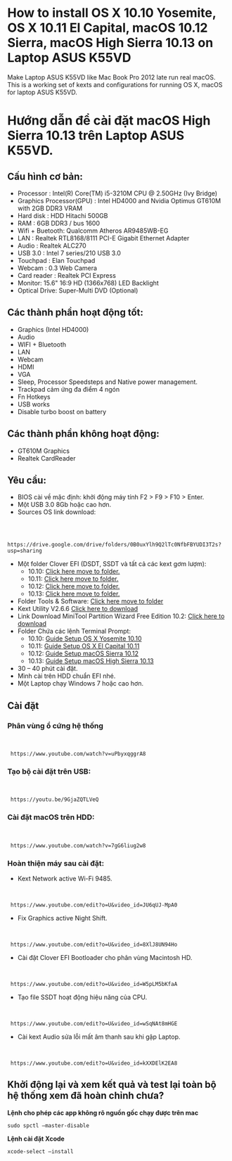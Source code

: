 # How to install OS X 10.10 Yosemite, OS X 10.11 El Capital, macOS 10.12 Sierra, macOS High Sierra 10.13 on Laptop ASUS K55VD

Make Laptop ASUS K55VD like Mac Book Pro 2012 late run real macOS.
This is a working set of kexts and configurations for running OS X, macOS for laptop ASUS K55VD.


# Hướng dẫn để cài đặt macOS High Sierra 10.13 trên Laptop ASUS K55VD.

## Cấu hình cơ bản:
  - Processor : Intel(R) Core(TM) i5-3210M CPU @ 2.50GHz (Ivy Bridge)
  - Graphics Processor(GPU) : Intel HD4000 and Nvidia Optimus GT610M with 2GB DDR3 VRAM
  - Hard disk : HDD Hitachi 500GB
  - RAM : 6GB DDR3 / bus 1600
  - Wifi + Buetooth: Qualcomm Atheros AR9485WB-EG
  - LAN : Realtek RTL8168/8111 PCI-E Gigabit Ethernet Adapter
  - Audio : Realtek ALC270
  - USB 3.0 : Intel 7 series/210 USB 3.0
  - Touchpad : Elan Touchpad
  - Webcam : 0.3 Web Camera
  - Card reader : Realtek PCI Express
  - Monitor: 15.6" 16:9 HD (1366x768) LED Backlight
  - Optical Drive: Super-Multi DVD (Optional) 

## Các thành phần hoạt động tốt:
  - Graphics (Intel HD4000)
  - Audio
  - WIFI + Bluetooth
  - LAN
  - Webcam
  - HDMI
  - VGA
  - Sleep, Processor Speedsteps and Native power management.
  - Trackpad cảm ứng đa điểm 4 ngón
  - Fn Hotkeys
  - USB works
  - Disable turbo boost on battery

## Các thành phần không hoạt động:
  - GT610M Graphics
  - Realtek CardReader

## Yêu cầu: 
  - BIOS cài về mặc định: khởi động máy tính F2 &gt; F9 &gt; F10 &gt; Enter.
  - Một USB 3.0 8Gb hoặc cao hơn.
  - Sources OS link download: 

  **&nbsp;** 

       https://drive.google.com/drive/folders/0B0uxYlh9Q2lTc0NfbFBYUDI3T2s?usp=sharing

  - Một folder Clover EFI (DSDT, SSDT và tất cả các kext gơm lượm): 
  	- 10.10: <a href="/10.10">Click here move to folder.</a>
  	- 10.11: <a href="/10.11">Click here move to folder.</a>
  	- 10.12: <a href="/10.12">Click here move to folder.</a>
  	- 10.13: <a href="/10.13">Click here move to folder.</a>
  - Folder Tools &amp; Software: <a href="/Software">Click here move to folder</a>
  - Kext Utility V2.6.6 <a href="https://cvad-mac.narod.ru/files/Kext_Utility.app.v2.6.6.zip" target="_blank">Click here to download</a>
  - Link Download MiniTool Partition Wizard Free Edition 10.2: <a href="https://download3.minitool.com/pw10/pw10-free.exe" target="_blank">Click here to download</a>
  - Folder Chứa các lệnh Terminal Prompt: 
	- 10.10: <a href="/Command Prompt/Guide Setup OS X Yosemite 10.10.txt">Guide Setup OS X Yosemite 10.10</a>
	- 10.11: <a href="/Command Prompt/Guide Setup OS X El Capital 10.11.txt">Guide Setup OS X El Capital 10.11</a>
	- 10.12: <a href="/Command Prompt/Guide Setup macOS Sierra 10.12.txt">Guide Setup macOS Sierra 10.12</a>
	- 10.13: <a href="/Command Prompt/Guide Setup macOS High Sierra 10.13.txt">Guide Setup macOS High Sierra 10.13</a>
  - 30 – 40 phút cài đặt.
  - Mình cài trên HDD chuẩn EFI nhé.
  - Một Laptop chạy Windows 7 hoặc cao hơn.

## Cài đặt

### Phân vùng ổ cứng hệ thống

  **&nbsp;**

     https://www.youtube.com/watch?v=uPbyxqggrA8

### Tạo bộ cài đặt trên USB:  

  **&nbsp;**

     https://youtu.be/9GjaZQTLVeQ

### Cài đặt macOS trên HDD:

  **&nbsp;**

     https://www.youtube.com/watch?v=7gG6liug2w8

### Hoàn thiện máy sau cài đặt: 
  - Kext Network active Wi-Fi 9485.

  **&nbsp;**

     https://www.youtube.com/edit?o=U&video_id=JU6qUJ-MpA0

  - Fix Graphics active Night Shift.

  **&nbsp;**

     https://www.youtube.com/edit?o=U&video_id=8XlJ8UN94Ho
     
  - Cài đặt Clover EFI Bootloader cho phân vùng Macintosh HD.

  **&nbsp;**

     https://www.youtube.com/edit?o=U&video_id=W5pLM5bKfaA

  - Tạo file SSDT hoạt động hiệu năng của CPU.  

  **&nbsp;** 

     https://www.youtube.com/edit?o=U&video_id=wSqNAt8mHGE

  - Cài kext Audio sửa lỗi mất âm thanh sau khi gập Laptop.  

  **&nbsp;** 

     https://www.youtube.com/edit?o=U&video_id=kXXDElK2EA8

## Khởi động lại và xem kết quả và test lại toàn bộ hệ thống xem đã hoàn chỉnh chưa?
**Lệnh cho phép các app không rõ nguồn gốc chạy được trên mac**

	sudo spctl —master-disable

**Lệnh cài đặt Xcode**

	xcode-select —install



